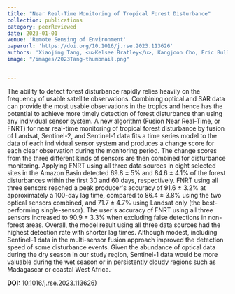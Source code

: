```yaml
---
title: "Near Real-Time Monitoring of Tropical Forest Disturbance"
collection: publications
category: peerReviewed
date: 2023-01-01
venue: 'Remote Sensing of Environment'
paperurl: 'https://doi.org/10.1016/j.rse.2023.113626'
authors: 'Xiaojing Tang, <u>Kelsee Bratley</u>, Kangjoon Cho, Eric Bullock, Pontus Olofsson, & Curtis Woodcock'
image: "/images/2023Tang-thumbnail.png"


---
```


The ability to detect forest disturbance rapidly relies heavily on the frequency of usable satellite observations. Combining optical and SAR data can provide the most usable observations in the tropics and hence has the potential to achieve more timely detection of forest disturbance than using any individual sensor system. A new algorithm (Fusion Near Real-Time, or FNRT) for near real-time monitoring of tropical forest disturbance by fusion of Landsat, Sentinel-2, and Sentinel-1 data fits a time series model to the data of each individual sensor system and produces a change score for each clear observation during the monitoring period. The change scores from the three different kinds of sensors are then combined for disturbance monitoring. Applying FNRT using all three data sources in eight selected sites in the Amazon Basin detected 69.8 ± 5% and 84.6 ± 4.1% of the forest disturbances within the first 30 and 60 days, respectively. FNRT using all three sensors reached a peak producer's accuracy of 91.6 ± 3.2% at approximately a 100-day lag time, compared to 86.4 ± 3.8% using the two optical sensors combined, and 71.7 ± 4.7% using Landsat only (the best-performing single-sensor). The user's accuracy of FNRT using all three sensors increased to 90.9 ± 3.3% when excluding false detections in non-forest areas. Overall, the model result using all three data sources had the highest detection rate with shorter lag times. Although modest, including Sentinel-1 data in the multi-sensor fusion approach improved the detection speed of some disturbance events. Given the abundance of optical data during the dry season in our study region, Sentinel-1 data would be more valuable during the wet season or in persistently cloudy regions such as Madagascar or coastal West Africa.

**DOI:** [10.1016/j.rse.2023.113626)](https://doi.org/10.1016/j.rse.2023.113626)
